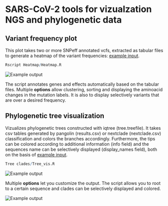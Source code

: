 # SARS-CoV-2 tools for vizualzation NGS and phylogenetic data

## Variant frequency plot

This plot takes two or more SNPeff annotated vcfs, extracted as tabular files to generate a heatmap of the variant frequencies: [example input](https://github.com/jonas-fuchs/SARS-CoV-2-analyses/tree/main/Heatmap/example.tabular). 

```R
Rscript Heatmap/Heatmap.R
```

![Example output](https://github.com/jonas-fuchs/SARS-CoV-2-analyses/tree/main/Heatmap/Heatmap.png)

The script annotates genes and effects automatically based on the tabular files. Multiple **options** allow clustering, sorting and displaying the aminoacid changes in the mutation labels. It is also to display selectively variants that are over a desired frequency.

## Phylogenetic tree visualization

Vizualizes phylogenetic trees constructed with iqtree (tree.treefile). It takes csv tables generated by pangolin (results.csv) or nextclade (nextclade.csv) classification and colors the branches accordingly. Furthermore, the tips can be colored according to additional information (info field) and the sequences name can be selectively displayed (display_names field), both on the basis of [example input](https://github.com/jonas-fuchs/SARS-CoV-2-analyses/tree/main/Tree%20clades/Metadata.xlsx).

```R
Tree clades/Tree_vis.R
```

![Example output](https://github.com/jonas-fuchs/SARS-CoV-2-analyses/tree/main/Tree%20clades/Phylogenetic_tree_1.png)

Multiple **options** let you customize the output. The script allows you to root to a certain sequence and clades can be selectively displayed and colored.

![Example output](https://github.com/jonas-fuchs/SARS-CoV-2-analyses/tree/main/Tree%20clades/Phylogenetic_tree_2.png)